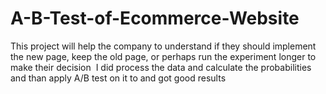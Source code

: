 # A-B-Test-of-Ecommerce-Website
This project will help the company to understand if they should implement the new page, keep the old page, or perhaps run the experiment longer to make their decision 
I did process the data and calculate the probabilities and than apply A/B test on it to and got good results 
